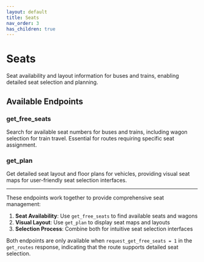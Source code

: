 ```yaml
---
layout: default
title: Seats
nav_order: 3
has_children: true
---
```


# Seats

Seat availability and layout information for buses and trains, enabling detailed seat selection and planning.

## Available Endpoints

### get_free_seats
Search for available seat numbers for buses and trains, including wagon selection for train travel. Essential for routes requiring specific seat assignment.

### get_plan
Get detailed seat layout and floor plans for vehicles, providing visual seat maps for user-friendly seat selection interfaces.

---

These endpoints work together to provide comprehensive seat management:

1. **Seat Availability**: Use `get_free_seats` to find available seats and wagons
2. **Visual Layout**: Use `get_plan` to display seat maps and layouts
3. **Selection Process**: Combine both for intuitive seat selection interfaces

Both endpoints are only available when `request_get_free_seats = 1` in the `get_routes` response, indicating that the route supports detailed seat selection. 